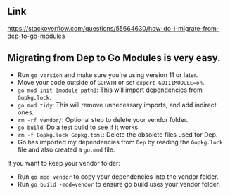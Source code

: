 ## Link
https://stackoverflow.com/questions/55664630/how-do-i-migrate-from-dep-to-go-modules

## Migrating from Dep to Go Modules is very easy.
- Run `go version` and make sure you're using version 11 or later.
- Move your code outside of `GOPATH` or set `export GO111MODULE=on`.
- `go mod init [module path]`: This will import dependencies from `Gopkg.lock`.
- `go mod tidy`: This will remove unnecessary imports, and add indirect ones.
- `rm -rf vendor/`: Optional step to delete your vendor folder.
- `go build`: Do a test build to see if it works.
- `rm -f Gopkg.lock Gopkg.toml`: Delete the obsolete files used for Dep.
- Go has imported my dependencies from `Dep` by reading the `Gopkg.lock` file and also created a `go.mod` file.

If you want to keep your vendor folder:
- Run `go mod vendor` to copy your dependencies into the vendor folder.
- Run `go build -mod=vendor` to ensure go build uses your vendor folder.
